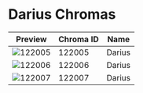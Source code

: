 # Darius Chromas



| Preview | Chroma ID | Name |
|---------|-----------|------|
| ![122005](https://raw.communitydragon.org/latest/plugins/rcp-be-lol-game-data/global/default/v1/champion-chroma-images/122/122005.png) | 122005 | Darius |
| ![122006](https://raw.communitydragon.org/latest/plugins/rcp-be-lol-game-data/global/default/v1/champion-chroma-images/122/122006.png) | 122006 | Darius |
| ![122007](https://raw.communitydragon.org/latest/plugins/rcp-be-lol-game-data/global/default/v1/champion-chroma-images/122/122007.png) | 122007 | Darius |